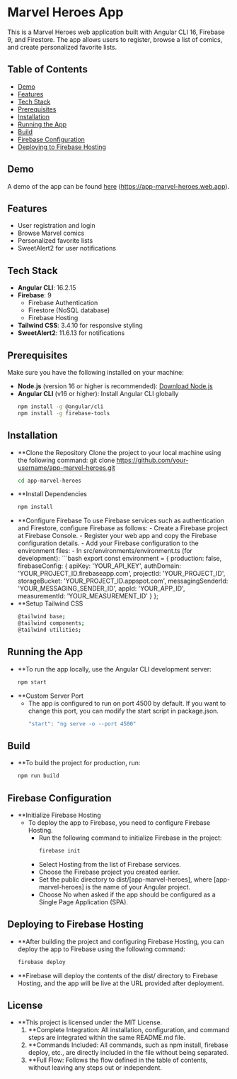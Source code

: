 # Marvel Heroes App

This is a Marvel Heroes web application built with Angular CLI 16, Firebase 9, and Firestore. The app allows users to register, browse a list of comics, and create personalized favorite lists.

## Table of Contents

- [Demo](#demo)
- [Features](#features)
- [Tech Stack](#tech-stack)
- [Prerequisites](#prerequisites)
- [Installation](#installation)
- [Running the App](#running-the-app)
- [Build](#build)
- [Firebase Configuration](#firebase-configuration)
- [Deploying to Firebase Hosting](#deploying-to-firebase-hosting)

## Demo

A demo of the app can be found [here](#) (https://app-marvel-heroes.web.app).

## Features

- User registration and login
- Browse Marvel comics
- Personalized favorite lists
- SweetAlert2 for user notifications

## Tech Stack

- **Angular CLI**: 16.2.15
- **Firebase**: 9
  - Firebase Authentication
  - Firestore (NoSQL database)
  - Firebase Hosting
- **Tailwind CSS**: 3.4.10 for responsive styling
- **SweetAlert2**: 11.6.13 for notifications

## Prerequisites

Make sure you have the following installed on your machine:

- **Node.js** (version 16 or higher is recommended): [Download Node.js](https://nodejs.org/)
- **Angular CLI** (v16 or higher): Install Angular CLI globally
  ```bash
  npm install -g @angular/cli
  npm install -g firebase-tools

## Installation
- **Clone the Repository
    Clone the project to your local machine using the following command:
    git clone https://github.com/your-username/app-marvel-heroes.git
    ```bash
    cd app-marvel-heroes
- **Install Dependencies
    ```bash
    npm install
- **Configure Firebase
    To use Firebase services such as authentication and Firestore, configure Firebase as follows:
       - Create a Firebase project at Firebase Console.
       - Register your web app and copy the Firebase configuration details.
       - Add your Firebase configuration to the environment files:
       - In src/environments/environment.ts (for development):
        ```bash
        export const environment = {
            production: false,
            firebaseConfig: {
                apiKey: 'YOUR_API_KEY',
                authDomain: 'YOUR_PROJECT_ID.firebaseapp.com',
                projectId: 'YOUR_PROJECT_ID',
                storageBucket: 'YOUR_PROJECT_ID.appspot.com',
                messagingSenderId: 'YOUR_MESSAGING_SENDER_ID',
                appId: 'YOUR_APP_ID',
                measurementId: 'YOUR_MEASUREMENT_ID'
            }
        };
- **Setup Tailwind CSS
    ```bash
    @tailwind base;
    @tailwind components;
    @tailwind utilities;

## Running the App
- **To run the app locally, use the Angular CLI development server:
    ```bash
    npm start

- **Custom Server Port
    - The app is configured to run on port 4500 by default. If you want to change this port, you can modify the start script in package.json.
        ```bash
        "start": "ng serve -o --port 4500"

## Build
- **To build the project for production, run:
    ```bash
    npm run build

## Firebase Configuration
- **Initialize Firebase Hosting
    - To deploy the app to Firebase, you need to configure Firebase Hosting.
        - Run the following command to initialize Firebase in the project:
            ```bash
            firebase init
        - Select Hosting from the list of Firebase services.
        - Choose the Firebase project you created earlier.
        - Set the public directory to dist/[app-marvel-heroes], where [app-marvel-heroes] is the name of your Angular project.
        - Choose No when asked if the app should be configured as a Single Page Application (SPA).

## Deploying to Firebase Hosting
- **After building the project and configuring Firebase Hosting, you can deploy the app to Firebase using the following command:
    ```bash
    firebase deploy
- **Firebase will deploy the contents of the dist/ directory to Firebase Hosting, and the app will be live at the URL provided after deployment.

## License
- **This project is licensed under the MIT License.
    1. **Complete Integration: All installation, configuration, and command steps are integrated within the same README.md file.
    2. **Commands Included: All commands, such as npm install, firebase deploy, etc., are directly included in the file without being separated.
    3. **Full Flow: Follows the flow defined in the table of contents, without leaving any steps out or independent.
